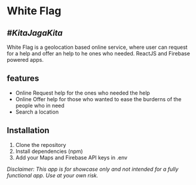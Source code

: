 # White Flag
## _#KitaJagaKita_

White Flag is a geolocation based online service, where user can request for a help and offer an help to he ones who needed.
ReactJS and Firebase powered apps.

## features

- Online Request help for the ones who needed the help
- Online Offer help for those who wanted to ease the burderns of the people who in need
- Search a location

## Installation

1. Clone the repository
2. Install dependencies (npm)
3. Add your Maps and Firebase API keys in .env

_Disclaimer: This app is for showcase only and not intended for a fully functional app. Use at your own risk._